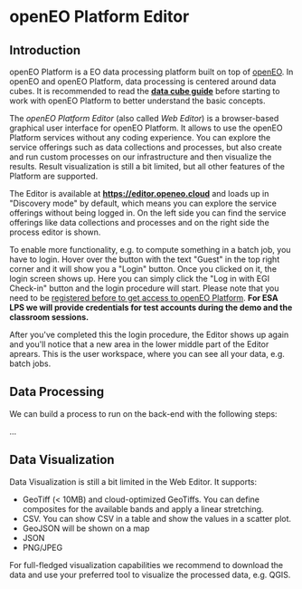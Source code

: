 # openEO Platform Editor

## Introduction

openEO Platform is a EO data processing platform built on top of [openEO](https://openeo.org).
In openEO and openEO Platform, data processing is centered around data cubes.
It is recommended to read the **[data cube guide](https://openeo.org/documentation/1.0/datacubes.html)** before starting to work with openEO Platform to better understand the basic concepts.

The *openEO Platform Editor* (also called *Web Editor*) is a browser-based graphical user interface for openEO Platform.
It allows to use the openEO Platform services without any coding experience.
You can explore the service offerings such as data collections and processes, but also create and run custom processes on our infrastructure and then visualize the results.
Result visualization is still a bit limited, but all other features of the Platform are supported.

The Editor is available at **<https://editor.openeo.cloud>** and loads up in "Discovery mode" by default, which means you can explore the service offerings without being logged in.
On the left side you can find the service offerings like data collections and processes and on the right side the process editor is shown.

To enable more functionality, e.g. to compute something in a batch job, you have to login.
Hover over the button with the text "Guest" in the top right corner and it will show you a "Login" button.
Once you clicked on it, the login screen shows up. Here you can simply click the "Log in with EGI Check-in" button and the login procedure will start.
Please note that you need to be [registered before to get access to openEO Platform](https://openeo.cloud/#plans). 
**For ESA LPS we will provide credentials for test accounts during the demo and the classroom sessions.**

After you've completed this the login procedure, the Editor shows up again and you'll notice that a new area in the lower middle part of the Editor aprears.
This is the user workspace, where you can see all your data, e.g. batch jobs.

## Data Processing

We can build a process to run on the back-end with the following steps:

...

## Data Visualization

Data Visualization is still a bit limited in the Web Editor. It supports:

- GeoTiff (< 10MB) and cloud-optimized GeoTiffs. You can define composites for the available bands and apply a linear stretching.
- CSV. You can show CSV in a table and show the values in a scatter plot.
- GeoJSON will be shown on a map
- JSON
- PNG/JPEG

For full-fledged visualization capabilities we recommend to download the data and use your preferred tool to visualize the processed data, e.g. QGIS.
